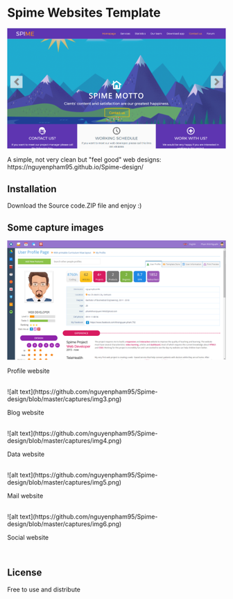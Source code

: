 # Spime Websites Template
![alt text](https://github.com/nguyenpham95/Spime-design/blob/master/captures/img1.png)<br/>
<p>A simple, not very clean but "feel good" web designs: https://nguyenpham95.github.io/Spime-design/</p>

## Installation

Download the Source code.ZIP file and enjoy :)

## Some capture images
![alt text](https://github.com/nguyenpham95/Spime-design/blob/master/captures/img2.png)
<br/>
<p>Profile website</p>
<br/>
![alt text](https://github.com/nguyenpham95/Spime-design/blob/master/captures/img3.png)
<br/>
<p>Blog website</p>
<br/>
![alt text](https://github.com/nguyenpham95/Spime-design/blob/master/captures/img4.png)
<br/>
<p>Data website</p>
<br/>
![alt text](https://github.com/nguyenpham95/Spime-design/blob/master/captures/img5.png)
<br/>
<p>Mail website</p>
<br/>
![alt text](https://github.com/nguyenpham95/Spime-design/blob/master/captures/img6.png)
<br/>
<p>Social website</p>
<br/>


## License

Free to use and distribute
